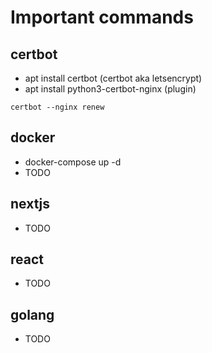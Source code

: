 # Important commands

## certbot

- apt install certbot (certbot aka letsencrypt)
- apt install python3-certbot-nginx (plugin)

```certbot --nginx renew```
    
## docker

- docker-compose up -d
- TODO

## nextjs

- TODO

## react

- TODO

## golang

- TODO
